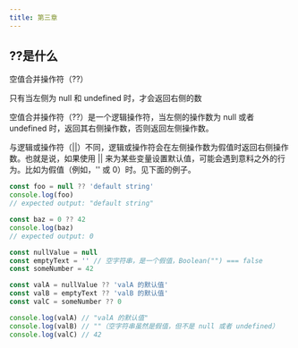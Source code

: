 ```yaml
---
title: 第三章
---
```


## ??是什么

空值合并操作符（??）

只有当左侧为 null 和 undefined 时，才会返回右侧的数

空值合并操作符（??）是一个逻辑操作符，当左侧的操作数为 null 或者 undefined 时，返回其右侧操作数，否则返回左侧操作数。

与逻辑或操作符（||）不同，逻辑或操作符会在左侧操作数为假值时返回右侧操作数。也就是说，如果使用 || 来为某些变量设置默认值，可能会遇到意料之外的行为。比如为假值（例如，'' 或 0）时。见下面的例子。

```js
const foo = null ?? 'default string'
console.log(foo)
// expected output: "default string"

const baz = 0 ?? 42
console.log(baz)
// expected output: 0

const nullValue = null
const emptyText = '' // 空字符串，是一个假值，Boolean("") === false
const someNumber = 42

const valA = nullValue ?? 'valA 的默认值'
const valB = emptyText ?? 'valB 的默认值'
const valC = someNumber ?? 0

console.log(valA) // "valA 的默认值"
console.log(valB) // ""（空字符串虽然是假值，但不是 null 或者 undefined）
console.log(valC) // 42
```
